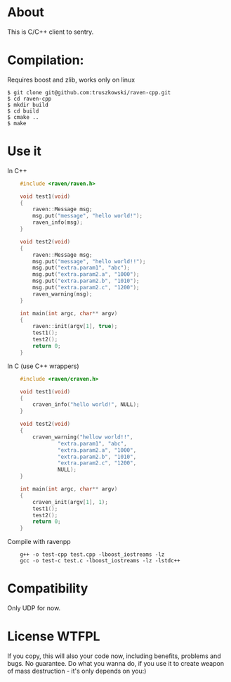# About

This is C/C++ client to sentry. 

# Compilation:

Requires boost and zlib, works only on linux

	$ git clone git@github.com:truszkowski/raven-cpp.git
	$ cd raven-cpp
	$ mkdir build
	$ cd build
	$ cmake ..
	$ make

# Use it

In C++

```cpp
	#include <raven/raven.h>

	void test1(void)
	{
		raven::Message msg;
		msg.put("message", "hello world!");
		raven_info(msg);
	}

	void test2(void)
	{
		raven::Message msg;
		msg.put("message", "hello world!!");
		msg.put("extra.param1", "abc");
		msg.put("extra.param2.a", "1000");
		msg.put("extra.param2.b", "1010");
		msg.put("extra.param2.c", "1200");
		raven_warning(msg);
	}

	int main(int argc, char** argv)
	{
		raven::init(argv[1], true);
		test1();
		test2();
		return 0;
	}
```

In C (use C++ wrappers)

```c
	#include <raven/craven.h>

	void test1(void)
	{
		craven_info("hello world!", NULL);
	}

	void test2(void)
	{
		craven_warning("hellow world!!", 
				"extra.param1", "abc",
				"extra.param2.a", "1000",
				"extra.param2.b", "1010",
				"extra.param2.c", "1200",
				NULL);
	}

	int main(int argc, char** argv)
	{
		craven_init(argv[1], 1);
		test1();
		test2();
		return 0;
	}
```

Compile with ravenpp

```
	g++ -o test-cpp test.cpp -lboost_iostreams -lz
	gcc -o test-c test.c -lboost_iostreams -lz -lstdc++
```

# Compatibility

Only UDP for now.

# License WTFPL

If you copy, this will also your code now, including benefits, problems and bugs. No guarantee.
Do what you wanna do, if you use it to create weapon of mass destruction - it's only depends on you:)
